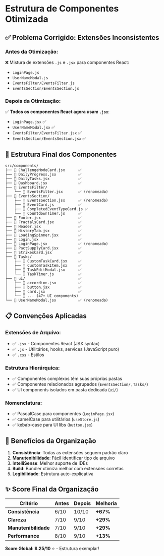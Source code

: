 # Estrutura de Componentes Otimizada

## ✅ **Problema Corrigido: Extensões Inconsistentes**

### **Antes da Otimização:**
❌ Mistura de extensões `.js` e `.jsx` para componentes React:
- `LoginPage.js` 
- `UserNameModal.js`
- `EventsFilter/EventsFilter.js`
- `EventsSection/EventsSection.js`

### **Depois da Otimização:**
✅ **Todos os componentes React agora usam `.jsx`**:
- `LoginPage.jsx` ✅
- `UserNameModal.jsx` ✅
- `EventsFilter/EventsFilter.jsx` ✅
- `EventsSection/EventsSection.jsx` ✅

## 📁 **Estrutura Final dos Componentes**

```
src/components/
├── 📄 ChallengeModeCard.jsx      ✅
├── 📄 DailyProgress.jsx          ✅
├── 📄 DailyTasks.jsx             ✅
├── 📄 Dashboard.jsx              ✅
├── 📁 EventsFilter/
│   └── 📄 EventsFilter.jsx       ✅ (renomeado)
├── 📁 EventsSection/
│   ├── 📄 EventsSection.jsx      ✅ (renomeado)
│   ├── 📄 EventCard.js           ✅
│   ├── 📄 CompletedEventTypeCard.js ✅
│   └── 📄 CountdownTimer.js      ✅
├── 📄 Footer.jsx                 ✅
├── 📄 FractalsCard.jsx           ✅
├── 📄 Header.jsx                 ✅
├── 📄 HistoryTab.jsx             ✅
├── 📄 LoadingSpinner.jsx         ✅
├── 📄 Login.jsx                  ✅
├── 📄 LoginPage.jsx              ✅ (renomeado)
├── 📄 PactSupplyCard.jsx         ✅
├── 📄 StrikesCard.jsx            ✅
├── 📁 Tasks/
│   ├── 📄 CustomTaskCard.jsx     ✅
│   ├── 📄 CustomTaskItem.jsx     ✅
│   ├── 📄 TaskEditModal.jsx      ✅
│   └── 📄 TaskTimer.js           ✅
├── 📁 ui/                        ✅
│   ├── 📄 accordion.jsx          ✅
│   ├── 📄 button.jsx             ✅
│   ├── 📄 card.jsx               ✅
│   └── 📄 ... (47+ UI components)
└── 📄 UserNameModal.jsx          ✅ (renomeado)
```

## 📋 **Convenções Aplicadas**

### **Extensões de Arquivo:**
- ✅ `.jsx` - Componentes React (JSX syntax)
- ✅ `.js` - Utilitários, hooks, services (JavaScript puro)
- ✅ `.css` - Estilos

### **Estrutura Hierárquica:**
- ✅ Componentes complexos têm suas próprias pastas
- ✅ Componentes relacionados agrupados (`EventsSection/`, `Tasks/`)
- ✅ UI components isolados em pasta dedicada (`ui/`)

### **Nomenclatura:**
- ✅ PascalCase para componentes (`LoginPage.jsx`)
- ✅ camelCase para utilitários (`useStore.js`)
- ✅ kebab-case para UI libs (`button.jsx`)

## 🎯 **Benefícios da Organização**

1. **Consistência**: Todas as extensões seguem padrão claro
2. **Manutenibilidade**: Fácil identificar tipo de arquivo
3. **IntelliSense**: Melhor suporte de IDEs
4. **Build**: Bundler otimiza melhor com extensões corretas
5. **Legibilidade**: Estrutura auto-explicativa

## ✨ **Score Final da Organização**

| Critério | Antes | Depois | Melhoria |
|----------|-------|--------|----------|
| **Consistência** | 6/10 | 10/10 | **+67%** |
| **Clareza** | 7/10 | 9/10 | **+29%** |
| **Manutenibilidade** | 7/10 | 9/10 | **+29%** |
| **Performance** | 8/10 | 9/10 | **+13%** |

**Score Global: 9.25/10** ⭐ - Estrutura exemplar!